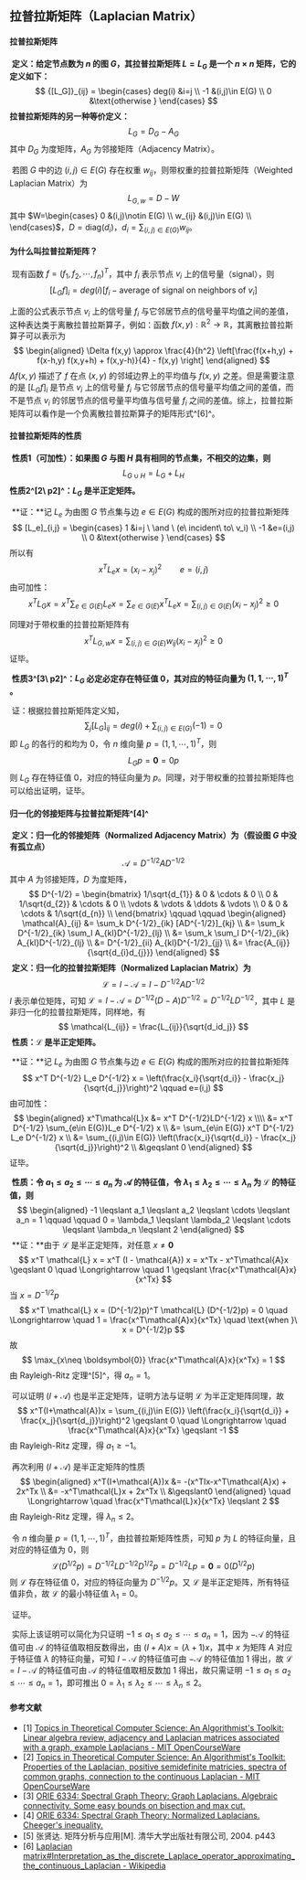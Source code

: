 ## 拉普拉斯矩阵（Laplacian Matrix）

#### 拉普拉斯矩阵

​		**定义：给定节点数为 $n$ 的图 $G$，其拉普拉斯矩阵 $L=L_G$ 是一个 $n\times n$ 矩阵，它的定义如下：**
$$
{[L_G]}_{ij} = \begin{cases}
   deg(i) &i=j \\
   -1 &(i,j)\in E(G)   \\
   0 &\text{otherwise } 
\end{cases}
$$
**拉普拉斯矩阵的另一种等价定义：**
$$
L_G=D_G-A_G
$$
其中 $D_G$ 为度矩阵，$A_G$ 为邻接矩阵（Adjacency Matrix）。

​		若图 $G$ 中的边 $(i,j)\in E(G)$ 存在权重 $w_{ij}$，则带权重的拉普拉斯矩阵（Weighted Laplacian Matrix）为
$$
L_{G,w} = D - W
$$
其中 $W=\begin{cases}
   0 &(i,j)\notin E(G) \\
   w_{ij} &(i,j)\in E(G)   \\
\end{cases}$，$D=\text{diag}(d_i)$，$d_i = \displaystyle\sum_{(i,j)\in E(G)}w_{ij}$。

#### 为什么叫拉普拉斯矩阵？

​		现有函数 $f = (f_1,f_2,\cdots,f_n)^T$，其中 $f_i$ 表示节点 $v_i$ 上的信号量（signal），则
$$
[L_Gf]_i = deg(i)[f_i- \text{average of signal on neighbors of } v_i]
$$

上面的公式表示节点 $v_i$ 上的信号量 $f_i$ 与它邻居节点的信号量平均值之间的差值，这种表达类于离散拉普拉斯算子，例如：函数 $f(x,y):\mathbb{R}^2\to\mathbb{R}$，其离散拉普拉斯算子可以表示为
$$
\begin{aligned}
\Delta f(x,y) 
\approx \frac{4}{h^2} \left[\frac{f(x+h,y) + f(x-h,y) f(x,y+h) + f(x,y-h)}{4} - f(x,y)  \right]
\end{aligned}
$$
 $\Delta f(x,y)$ 描述了 $f$ 在点 $(x,y)$ 的邻域边界上的平均值与 $f(x,y)$ 之差。但是需要注意的是 $[L_Gf]_i$ 是节点 $v_i$ 上的信号量 $f_i$ 与它邻居节点的信号量平均值之间的差值，而不是节点 $v_i$ 的邻居节点的信号量平均值与信号量 $f_i$ 之间的差值。综上，拉普拉斯矩阵可以看作是一个负离散拉普拉斯算子的矩阵形式^[6]^。

#### 拉普拉斯矩阵的性质

​		**性质1（可加性）：如果图 $G$ 与图 $H$ 具有相同的节点集，不相交的边集，则**
$$
L_{G\cup H}=L_G+L_H
$$
​		**性质2^[2\ p2]^：$L_G$ 是半正定矩阵。**

​		**证：**记 $L_e$ 为由图 $G$ 节点集与边 $e\in E(G)$ 构成的图所对应的拉普拉斯矩阵
$$
[L_e]_{i,j} = \begin{cases}
   1 &i=j \ \and \ (e\ incident\ to\ v_i) \\
   -1 &e=(i,j)   \\
   0 &\text{otherwise } 
\end{cases}
$$
所以有
$$
x^TL_ex = (x_i-x_j)^2 \qquad e=(i,j)
$$
由可加性：
$$
x^TL_Gx=x^T\sum_{e\in G(E)} L_e x=\sum_{e\in G(E)}  x^T L_e x =\sum_{(i,j)\in G(E)}(x_i-x_j)^2\geqslant 0
$$

同理对于带权重的拉普拉斯矩阵有
$$
x^TL_{G,w}x =\sum_{(i,j)\in G(E)}w_{ij}(x_i-x_j)^2\geqslant 0
$$
证毕。

​		**性质3^[3\ p2]^：$L_G$ 必定必定存在特征值 $0$，其对应的特征向量为 $(1,1,\cdots,1)^T$ 。**

​		证：根据拉普拉斯矩阵定义知，
$$
\sum_{j} [L_G]_{ij} = deg(i) + \sum_{(i,j)\in E(G)}(-1) = 0
$$
即 $L_G$ 的各行的和均为 $0$，令 $n$ 维向量 $p=(1,1,\cdots,1)^T$，则
$$
L_Gp = \boldsymbol{0} = 0p
$$
则 $L_G$ 存在特征值 $0$，对应的特征向量为 $p$。同理，对于带权重的拉普拉斯矩阵也可以给出证明，证毕。

#### 归一化的邻接矩阵与拉普拉斯矩阵^[4]^

​		**定义：归一化的邻接矩阵（Normalized Adjacency Matrix）为（假设图 $G$ 中没有孤立点）**
$$
\mathcal{A} = D^{-1/2}AD^{-1/2}
$$
其中 $A$ 为邻接矩阵，$D$ 为度矩阵，
$$
D^{-1/2} = 
\begin{bmatrix}
1/\sqrt{d_{1}} & 0 & \cdots & 0 \\
0 & 1/\sqrt{d_{2}} & \cdots & 0 \\
\vdots & \vdots & \ddots & \vdots \\
0 & 0 & \cdots & 1/\sqrt{d_{n}} \\
\end{bmatrix}
\qquad \qquad 
\begin{aligned}
\mathcal{A}_{ij} &= \sum_k D^{-1/2}_{ik} [AD^{-1/2}]_{kj} \\
&= \sum_k D^{-1/2}_{ik} \sum_l A_{kl}D^{-1/2}_{lj} \\
&= \sum_k \sum_l D^{-1/2}_{ik} A_{kl}D^{-1/2}_{lj} \\
&= D^{-1/2}_{ii} A_{kl}D^{-1/2}_{jj} \\
&= \frac{A_{ij}}{\sqrt{d_{i}d_{j}}}
\end{aligned}
$$
​		**定义：归一化的拉普拉斯矩阵（Normalized Laplacian Matrix）为**
$$
\mathcal{L} = I - \mathcal{A} = I - D^{-1/2}AD^{-1/2}
$$
$I$ 表示单位矩阵，可知 $\mathcal{L} = I - \mathcal{A} = D^{-1/2}(D-A)D^{-1/2} = D^{-1/2}LD^{-1/2}$，其中 $L$ 是非归一化的拉普拉斯矩阵，同样地，有
$$
\mathcal{L_{ij}} = \frac{L_{ij}}{\sqrt{d_id_j}}
$$
​		**性质：$\mathcal{L}$ 是半正定矩阵。**

​		**证：**记 $L_e$ 为由图 $G$ 节点集与边 $e\in E(G)$ 构成的图所对应的拉普拉斯矩阵
$$
x^T D^{-1/2} L_e D^{-1/2} x = \left(\frac{x_i}{\sqrt{d_i}} - \frac{x_j}{\sqrt{d_j}}\right)^2 \qquad e=(i,j)
$$
由可加性：
$$
\begin{aligned}
x^T\mathcal{L}x &= x^T D^{-1/2}LD^{-1/2} x \\\\
&= x^T D^{-1/2} \sum_{e\in E(G)}L_e D^{-1/2} x \\
&= \sum_{e\in E(G)} x^T D^{-1/2} L_e D^{-1/2} x \\
&= \sum_{(i,j)\in E(G)} \left(\frac{x_i}{\sqrt{d_i}} - \frac{x_j}{\sqrt{d_j}}\right)^2 \\ 
&\geqslant 0
\end{aligned}
$$
证毕。

​		**性质：令 $a_1 \leqslant a_2 \leqslant \cdots \leqslant a_n$ 为 $\mathcal{A}$ 的特征值，令 $\lambda_1 \leqslant \lambda_2 \leqslant \cdots \leqslant \lambda_n$ 为 $\mathcal{L}$ 的特征值，则**
$$
\begin{aligned}
-1 \leqslant a_1 \leqslant a_2 \leqslant \cdots \leqslant a_n = 1 \qquad  \qquad
0 = \lambda_1 \leqslant \lambda_2 \leqslant \cdots \leqslant \lambda_n \leqslant 2
\end{aligned}
$$
​		**证：**由于 $\mathcal{L}$ 是半正定矩阵，对任意 $x\neq \boldsymbol{0}$
$$
x^T \mathcal{L} x =  x^T (I - \mathcal{A}) x = x^Tx - x^T\mathcal{A}x \geqslant 0 
\quad \Longrightarrow \quad
1 \geqslant \frac{x^T\mathcal{A}x}{x^Tx}
$$
当 $x = D^{-1/2}p$
$$
x^T \mathcal{L} x =  (D^{-1/2}p)^T \mathcal{L} (D^{-1/2}p)
= 0
\quad \Longrightarrow \quad
1 =  \frac{x^T\mathcal{A}x}{x^Tx} \quad \text{when }\ x = D^{-1/2}p
$$
故
$$
\max_{x\neq \boldsymbol{0}} \frac{x^T\mathcal{A}x}{x^Tx} = 1
$$
由 Rayleigh-Ritz 定理^[5]^，得 $a_n=1$。

​		可以证明 $(I+\mathcal{A})$ 也是半正定矩阵，证明方法与证明 $\mathcal{L}$ 为半正定矩阵同理，故
$$
x^T(I+\mathcal{A})x  = \sum_{(i,j)\in E(G)} \left(\frac{x_i}{\sqrt{d_i}} + \frac{x_j}{\sqrt{d_j}}\right)^2
\geqslant 0
\quad \Longrightarrow \quad
\frac{x^T\mathcal{A}x}{x^Tx} \geqslant -1
$$
由 Rayleigh-Ritz 定理，得 $a_1\geqslant -1$。

​		再次利用 $(I+\mathcal{A})$ 是半正定矩阵的性质
$$
\begin{aligned}
x^T(I+\mathcal{A})x
&= -(x^TIx-x^T\mathcal{A}x) + 2x^Tx \\
&= -x^T\mathcal{L}x + 2x^Tx \\
&\geqslant0
\end{aligned}
\quad \Longrightarrow \quad
\frac{x^T\mathcal{L}x}{x^Tx}  \leqslant 2
$$
由 Rayleigh-Ritz 定理，得 $\lambda_n\leqslant 2$。

​		令 $n$ 维向量 $p=(1,1,\cdots,1)^T$，由拉普拉斯矩阵性质，可知 $p$ 为 $L$ 的特征向量，且对应的特征值为 $0$，则
$$
\mathcal{L}(D^{1/2}p) = D^{-1/2}LD^{-1/2} D^{1/2}  p = D^{-1/2}  Lp 
= \boldsymbol{0} = 0(D^{1/2}p)
$$
则 $\mathcal{L}$ 存在特征值 $0$，对应的特征向量为 $D^{-1/2}p$。又 $\mathcal{L}$ 是半正定矩阵，所有特征值非负，故 $\mathcal{L}$ 的最小特征值 $\lambda_1=0$。

​		证毕。

​		实际上该证明可以简化为只证明 $-1 \leqslant a_1 \leqslant a_2 \leqslant \cdots \leqslant a_n = 1$，因为 $- \mathcal{A}$ 的特征值可由 $\mathcal{A}$ 的特征值取相反数得出，由 $(I+A)x=(\lambda+1)x$，其中 $x$ 为矩阵 $A$ 对应于特征值 $\lambda$ 的特征向量，可知 $I-\mathcal{A}$ 的特征值可由 $-\mathcal{A}$ 的特征值加 $1$ 得出，故 $\mathcal{L} = I - \mathcal{A}$ 的特征值可由 $\mathcal{A}$ 的特征值取相反数加 $1$ 得出，故只需证明 $-1 \leqslant a_1 \leqslant a_2 \leqslant \cdots \leqslant a_n = 1$，即可推出 $0 = \lambda_1 \leqslant \lambda_2 \leqslant \cdots \leqslant \lambda_n \leqslant 2$。

#### 参考文献

- [1] [Topics in Theoretical Computer Science: An Algorithmist's Toolkit: Linear algebra review, adjacency and Laplacian matrices associated with a graph, example Laplacians - MIT OpenCourseWare](https://ocw.mit.edu/courses/mathematics/18-409-topics-in-theoretical-computer-science-an-algorithmists-toolkit-fall-2009/lecture-notes/MIT18_409F09_scribe1.pdf)
- [2] [Topics in Theoretical Computer Science: An Algorithmist's Toolkit: Properties of the Laplacian, positive semidefinite matricies, spectra of common graphs, connection to the continuous Laplacian - MIT OpenCourseWare](https://ocw.mit.edu/courses/mathematics/18-409-topics-in-theoretical-computer-science-an-algorithmists-toolkit-fall-2009/lecture-notes/MIT18_409F09_scribe2.pdf)
- [3] [ORIE 6334: Spectral Graph Theory: Graph Laplacians. Algebraic connectivity. Some easy bounds on bisection and max cut.](https://people.orie.cornell.edu/dpw/orie6334/Fall2016/lecture5.pdf)
- [4] [ORIE 6334: Spectral Graph Theory: Normalized Laplacians. Cheeger's inequality.](https://people.orie.cornell.edu/dpw/orie6334/Fall2016/lecture7.pdf)
- [5] 张贤达. 矩阵分析与应用[M]. 清华大学出版社有限公司, 2004. p443
- [6] [Laplacian matrix#Interpretation_as_the_discrete_Laplace_operator_approximating_the_continuous_Laplacian - Wikipedia](https://en.wikipedia.org/wiki/Laplacian_matrix#Interpretation_as_the_discrete_Laplace_operator_approximating_the_continuous_Laplacian)

